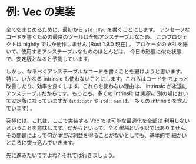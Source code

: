 <!--
# Example: Implementing Vec
-->

# 例: Vec の実装

<!--
To bring everything together, we're going to write `std::Vec` from scratch.
Because all the best tools for writing unsafe code are unstable, this
project will only work on nightly (as of Rust 1.9.0). With the exception of the
allocator API, much of the unstable code we'll use is expected to be stabilized
in a similar form as it is today.
-->

全てをまとめるために、最初から `std::Vec` を書くことにします。
アンセーフなコードを書くための最良のツールは全部アンステーブルなため、
このプロジェクトは nightly でしか動作しません (Rust 1.9.0 現在) 。
アロケータの API を除いて、使用するアンステーブルなもののほとんどは、
今日の形態に似た状態で、安定版となると予測しています。

<!--
However we will generally try to avoid unstable code where possible. In
particular we won't use any intrinsics that could make a code a little
bit nicer or efficient because intrinsics are permanently unstable. Although
many intrinsics *do* become stabilized elsewhere (`std::ptr` and `std::mem`
consist of many intrinsics).
-->

しかし、なるべくアンステーブルなコードを書くことを避けようと思います。
特に、いかなる intrinsic も使わないことにします。これらはコードを
ちょっと改善したり、効率を良くします。これらを使わない理由は、
intrinsic が永遠にアンステーブルだからです。もっとも、多くの intrinsic は*実際に*
別の場において安定版になっていますが (`std::ptr` や `std::mem` は、
多くの intrinsic を含んでいます) 。

<!--
Ultimately this means our implementation may not take advantage of all
possible optimizations, though it will be by no means *naive*. We will
definitely get into the weeds over nitty-gritty details, even
when the problem doesn't *really* merit it.
-->

究極には、これは、ここで実装する Vec では可能な最適化を全部は
利用しないということを意味します。だからといって、全く*単純*という訳ではありません。
その問題によって何か*本当に*利益を得ることがないとしても、基本的で
細かいところに突っ込んでいきます。

<!--
You wanted advanced. We're gonna go advanced.
-->

先に進みたいですよね? それでは行きましょう。
